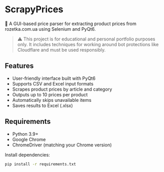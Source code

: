 # ScrapyPrices

🛒 A GUI-based price parser for extracting product prices from rozetka.com.ua using Selenium and PyQt6.

> ⚠️ This project is for educational and personal portfolio purposes only. It includes techniques for working around bot protections like Cloudflare and must be used responsibly.

## Features

- User-friendly interface built with PyQt6
- Supports CSV and Excel input formats
- Scrapes product prices by article and category
- Outputs up to 10 prices per product
- Automatically skips unavailable items
- Saves results to Excel (.xlsx)

## Requirements

- Python 3.9+
- Google Chrome
- ChromeDriver (matching your Chrome version)

Install dependencies:

```bash
pip install -r requirements.txt

